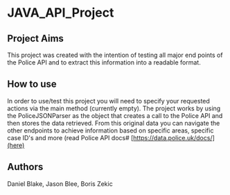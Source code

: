 # JAVA_API_Project

## Project Aims
This project was created with the intention of testing all major end points of the Police API and to extract this information
into a readable format. 

## How to use
In order to use/test this project you will need to specify your requested actions via the main method (currently empty). The project works 
by using the PoliceJSONParser as the object that creates a call to the Police API and then stores the data retrieved. From this original
data you can navigate the other endpoints to achieve information based on specific areas, specific case ID's and more (read Police API docs#
[https://data.police.uk/docs/](here)

## Authors
Daniel Blake, Jason Blee, Boris Zekic
